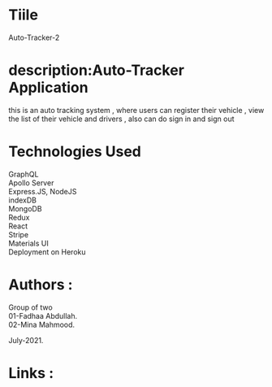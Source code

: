 # Tiile 
Auto-Tracker-2

# description:Auto-Tracker Application
this is an auto tracking system , where users can register their vehicle , view the list of their vehicle and drivers , also can do sign in and sign out

# Technologies Used
GraphQL </br>
Apollo Server </br>
Express.JS, NodeJS </br>
indexDB </br>
MongoDB </br>
Redux </br>
React </br>
Stripe </br>
Materials UI </br>
Deployment on Heroku </br>

# Authors :
Group of two </br> 
01-Fadhaa Abdullah. </br> 
02-Mina Mahmood. </br>

July-2021.

# Links :
